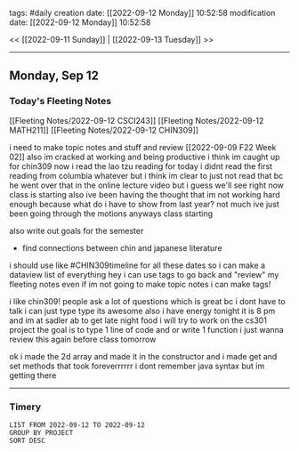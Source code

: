 tags: #daily
creation date: [[2022-09-12 Monday]] 10:52:58
modification date: [[2022-09-12 Monday]] 10:52:58

<< [[2022-09-11 Sunday]] | [[2022-09-13 Tuesday]] >> 

---

## Monday, Sep 12

### Today's Fleeting Notes
[[Fleeting Notes/2022-09-12 CSCI243]]
[[Fleeting Notes/2022-09-12 MATH211]]
[[Fleeting Notes/2022-09-12 CHIN309]]

i need to make topic notes and stuff and review [[2022-09-09 F22 Week 02]]
also im cracked at working and being productive i think im caught up for chin309 now i read the lao tzu reading for today i didnt read the first reading from columbia whatever but i think im clear to just not read that bc he went over that in the online lecture video but i guess we'll see right now class is starting
also ive been having the thought that im not working hard enough because what do i have to show from last year? not much ive just been going through the motions anyways class starting

also write out goals for the semester
- find connections between chin and japanese literature


i should use like #CHIN309timeline for all these dates so i can make a dataview list of everything
hey i can use tags to go back and "review" my fleeting notes even if im not going to make topic notes i can make tags!

i like chin309! people ask a lot of questions which is great bc i dont have to talk i can just type type its awesome also i have energy tonight it is 8 pm and im at sadler ab to get late night food i will try to work on the cs301 project the goal is to type 1 line of code and or write 1 function i just wanna review this again before class tomorrow

ok i made the 2d array and made it in the constructor and i made get and set methods that took foreverrrrrr i dont remember java syntax but im getting there

---

### Timery
```toggl
LIST FROM 2022-09-12 TO 2022-09-12
GROUP BY PROJECT
SORT DESC
```
